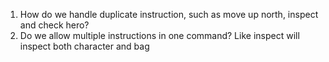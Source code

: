 1. How do we handle duplicate instruction, such as move up north, inspect and check hero?
2. Do we allow multiple instructions in one command? Like inspect will inspect both character and bag